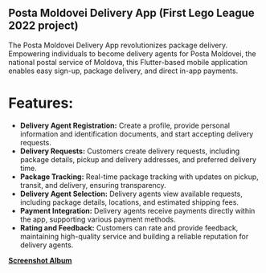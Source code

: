 ## Posta Moldovei Delivery App (First Lego League 2022 project)
The Posta Moldovei Delivery App revolutionizes package delivery. Empowering individuals to become delivery agents for Posta Moldovei, the national postal service of Moldova, this Flutter-based mobile application enables easy sign-up, package delivery, and direct in-app payments.

# Features:

- **Delivery Agent Registration:** Create a profile, provide personal information and identification documents, and start accepting delivery requests.
- **Delivery Requests:** Customers create delivery requests, including package details, pickup and delivery addresses, and preferred delivery time.
- **Package Tracking:** Real-time package tracking with updates on pickup, transit, and delivery, ensuring transparency.
- **Delivery Agent Selection:** Delivery agents view available requests, including package details, locations, and estimated shipping fees.
- **Payment Integration:** Delivery agents receive payments directly within the app, supporting various payment methods.
- **Rating and Feedback:** Customers can rate and provide feedback, maintaining high-quality service and building a reliable reputation for delivery agents.

[**Screenshot Album**](https://photos.app.goo.gl/Nkzz8SeX5pwBbMRP7)
